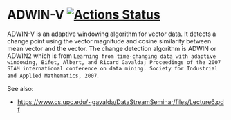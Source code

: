 # ADWIN-V [![Actions Status](https://github.com/monochromegane/adwin-v/workflows/Go/badge.svg)](https://github.com/monochromegane/adwin-v/actions)

ADWIN-V is an adaptive windowing algorithm for vector data.
It detects a change point using the vector magnitude and cosine similarity between mean vector and the vector.
The change detection algorithm is ADWIN or ADWIN2 which is from `Learning from time-changing data with adaptive windowing, Bifet, Albert, and Ricard Gavalda; Proceedings of the 2007 SIAM international conference on data mining. Society for Industrial and Applied Mathematics, 2007`.

See also:
- https://www.cs.upc.edu/~gavalda/DataStreamSeminar/files/Lecture6.pdf
